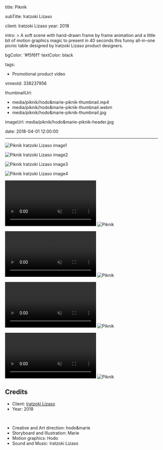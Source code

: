 title: Piknik

subTitle: Iratzoki Lizaso

client: Iratzoki Lizaso
year: 2018

intro: >
  A soft scene with hand-drawn frame by frame animation and a little bit of motion graphics magic to present in 40 seconds this funny all-in-one picnic table designed by Iratzoki Lizaso product designers.

bgColor: '#f5f6f1'
textColor: black

tags:
  - Promotional product video

vimeoId: 338237956

thumbnailUrl:
  - media/piknik/hodo&marie-piknik-thumbnail.mp4
  - media/piknik/hodo&marie-piknik-thumbnail.webm
  - media/piknik/hodo&marie-piknik-thumbnail.jpg

imageUrl: media/piknik/hodo&marie-piknik-header.jpg

date: 2018-04-01 12:00:00

---

<!-- This is a 2x gallery sample -->
<!-- Always add a linebreak between images -->
<!-- It needs two images between paragraph tags -->
<div class="gallery gallery-2">

![Piknik Iratzoki Lizaso image1](/media/piknik/hodo&marie-piknik-1.jpg)

![Piknik Iratzoki Lizaso image2](/media/piknik/hodo&marie-piknik-2.jpg)


</div>


<!-- This is a 2x gallery sample -->
<!-- Always add a linebreak between images -->
<!-- It needs two images between paragraph tags -->
<div class="gallery gallery-2">

![Piknik Iratzoki Lizaso image3](/media/piknik/hodo&marie-piknik-3.jpg)

![Piknik Iratzoki Lizaso image4](/media/piknik/hodo&marie-piknik-4.jpg)


</div>

<!-- This is a 2x VIDEO gallery -->
<!-- Always add a linebreak between images -->
<!-- It needs two images between paragraph tags -->
<div class="gallery gallery-video gallery-video gallery-2">

<p>
	<video playsinline="playsinline" muted>
			<source src="/media/piknik/hodo&marie-piknik-5.mp4" type="video/mp4">
			<source src="/media/piknik/hodo&marie-piknik-5.webm" type="video/webm">
	</video>
	<img src="/media/piknik/hodo&marie-piknik-5.jpg" alt="Piknik">
</p>

<p>
	<video playsinline="playsinline" muted>
			<source src="/media/piknik/hodo&marie-piknik-6.mp4" type="video/mp4">
			<source src="/media/piknik/hodo&marie-piknik-6.webm" type="video/webm">
	</video>
	<img src="/media/piknik/hodo&marie-piknik-6.jpg" alt="Piknik">
</p>


</div>


<!-- This is a 2x VIDEO gallery -->
<!-- Always add a linebreak between images -->
<!-- It needs two images between paragraph tags -->
<div class="gallery gallery-video gallery-video gallery-2">

<p>
	<video playsinline="playsinline" muted>
			<source src="/media/piknik/hodo&marie-piknik-7.mp4" type="video/mp4">
			<source src="/media/piknik/hodo&marie-piknik-7.webm" type="video/webm">
	</video>
	<img src="/media/piknik/hodo&marie-piknik-7.jpg" alt="Piknik">
</p>

<p>
	<video playsinline="playsinline" muted>
			<source src="/media/piknik/hodo&marie-piknik-8.mp4" type="video/mp4">
			<source src="/media/piknik/hodo&marie-piknik-8.webm" type="video/webm">
	</video>
	<img src="/media/piknik/hodo&marie-piknik-8.jpg" alt="Piknik">
</p>


</div>

<!-- Sample credits secion -->
## Credits

* Client: <a href="http://iratzoki-lizaso.com" target="_blank">Iratzoki Lizaso</a>
* Year: 2018  
  
<br>

* Creative and Art direction: hodo&marie
* Storyboard and Illustration: Marie
* Motion graphics: Hodo
* Sound and Music: Iratzoki Lizaso